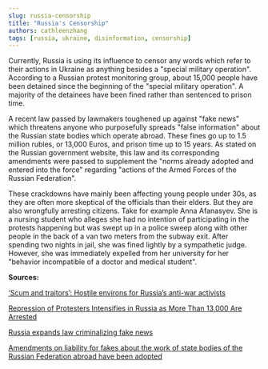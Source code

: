 ```yaml
---
slug: russia-censorship
title: "Russia's Censorship"
authors: cathleenzhang
tags: [russia, ukraine, disinformation, censorship]
---
```


Currently, Russia is using its influence to censor any words which refer to their actions in Ukraine as anything besides a "special military operation". According to a Russian protest monitoring group, about 15,000 people have been detained since the beginning of the "special military operation". A majority of the detainees have been fined rather than sentenced to prison time.

A recent law passed by lawmakers toughened up against "fake news" which threatens anyone who purposefully spreads "false information" about the Russian state bodies which operate abroad. These fines go up to 1.5 million rubles, or 13,000 Euros, and prison time up to 15 years. As stated on the Russian government website, this law and its corresponding amendments were passed to supplement the "norms already adopted and entered into the force" regarding "actions of the Armed Forces of the Russian Federation".

These crackdowns have mainly been affecting young people under 30s, as they are often more skeptical of the officials than their elders. But they are also wrongfully arresting citizens. Take for example Anna Afanasyev. She is a nursing student who alleges she had no intention of participating in the protests happening but was swept up in a police sweep along with other people in the back of a van two meters from the subway exit. After spending two nights in jail, she was fined lightly by a sympathetic judge. However, she was immediately expelled from her university for her "behavior incompatible of a doctor and medical student".

**Sources:**

[‘Scum and traitors’: Hostile environs for Russia’s anti-war activists](https://www.csmonitor.com/World/Europe/2022/0331/Scum-and-traitors-Hostile-environs-for-Russia-s-anti-war-activists)

[Repression of Protesters Intensifies in Russia as More Than 13,000 Are Arrested](https://truthout.org/video/repression-of-protesters-intensifies-in-russia-as-more-than-13000-are-arrested/)

[Russia expands law criminalizing fake news](https://www.politico.eu/article/russia-expand-laws-criminalize-fake-news/)

[Amendments on liability for fakes about the work of state bodies of the Russian Federation abroad have been adopted](http://duma.gov.ru/news/53773/)


